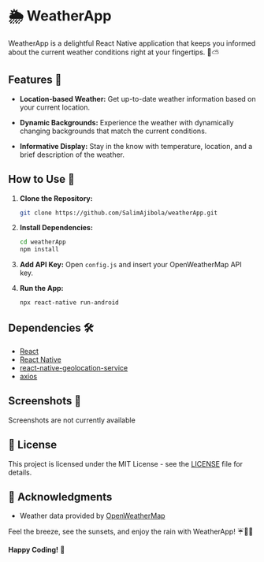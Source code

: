 # 🌦️ WeatherApp

WeatherApp is a delightful React Native application that keeps you informed about the current weather conditions right at your fingertips. 📱⛅

## Features 🚀

- **Location-based Weather:** Get up-to-date weather information based on your current location.
  
- **Dynamic Backgrounds:** Experience the weather with dynamically changing backgrounds that match the current conditions.

- **Informative Display:** Stay in the know with temperature, location, and a brief description of the weather.

## How to Use 🤔

1. **Clone the Repository:**
   ```bash
   git clone https://github.com/SalimAjibola/weatherApp.git
   ```

2. **Install Dependencies:**
   ```bash
   cd weatherApp
   npm install
   ```

3. **Add API Key:**
   Open `config.js` and insert your OpenWeatherMap API key.

4. **Run the App:**
   ```bash
   npx react-native run-android
   ```

## Dependencies 🛠️

- [React](https://reactjs.org/)
- [React Native](https://reactnative.dev/)
- [react-native-geolocation-service](https://github.com/Agontuk/react-native-geolocation-service)
- [axios](https://axios-http.com/)

## Screenshots 📸

Screenshots are not currently available

## 📝 License

This project is licensed under the MIT License - see the [LICENSE](LICENSE) file for details.

## 🙌 Acknowledgments

- Weather data provided by [OpenWeatherMap](https://openweathermap.org/)

Feel the breeze, see the sunsets, and enjoy the rain with WeatherApp! ☔🌈🌞

**Happy Coding!** 🚀
